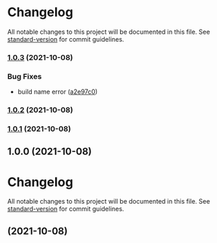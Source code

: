 # Changelog

All notable changes to this project will be documented in this file. See [standard-version](https://github.com/conventional-changelog/standard-version) for commit guidelines.

### [1.0.3](https://github.com/jaslioin/useLog/compare/v1.0.2...v1.0.3) (2021-10-08)


### Bug Fixes

* build name error ([a2e97c0](https://github.com/jaslioin/useLog/commit/a2e97c0e22c2b1f55f02858bc6237cc48c7df17f))

### [1.0.2](https://github.com/jaslioin/useLog/compare/v1.0.1...v1.0.2) (2021-10-08)

### [1.0.1](https://github.com/jaslioin/useLog/compare/v1.0.0...v1.0.1) (2021-10-08)

## 1.0.0 (2021-10-08)

# Changelog

All notable changes to this project will be documented in this file. See [standard-version](https://github.com/conventional-changelog/standard-version) for commit guidelines.

##  (2021-10-08)

